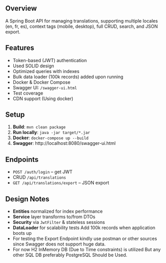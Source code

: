 ## Overview
A Spring Boot API for managing translations, supporting multiple locales (en, fr, es), context tags (mobile, desktop), full CRUD, search, and JSON export.

## Features
- Token-based (JWT) authentication
- Used SOLID design
- Optimized queries with indexes
- Bulk data loader (100k records) added upon running
- Docker & Docker Compose
- Swagger UI: `/swagger-ui.html`
- Test coverage
- CDN support (Using docker)

## Setup
1. **Build**: `mvn clean package`
2. **Run locally**: `java -jar target/*.jar`
3. **Docker**: `docker-compose up --build`
4. **Swagger**: http://localhost:8080/swagger-ui.html

## Endpoints
- `POST /auth/login` – get JWT
- CRUD `/api/translations`
- `GET /api/translations/export` – JSON export

## Design Notes
- **Entities** normalized for index performance
- **Service** layer transforms to/from DTOs
- **Security** via `JwtFilter` & stateless sessions
- **DataLoader** for scalability tests Add 100k records  when application boots up
- For testing the Export Endpoint kindly use postman or other sources since Swagger does not support huge data.
- For now H2 InMemory DB (Due to Time constraints) is utilized But any other SQL DB preferably PostgreSQL Should be Used.